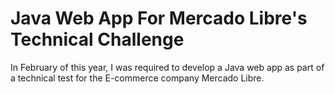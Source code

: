 # Java Web App For Mercado Libre's Technical Challenge

In February of this year, I was required to develop a Java web app as part of a technical test for the E-commerce company Mercado Libre.
